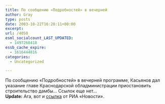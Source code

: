 ```yaml
---
title: По сообщению «Подробностей» в вечерней
author: Gray
type: posts
date: 2003-10-22T16:28:11+00:00
excerpt:
url: /4050
esml_socialcount_LAST_UPDATED:
  - 1497260418
essb_cache_expire:
  - 1616444816
categories:
  - Uncategorized

---
```








По сообщению &#171;Подробностей&#187; в вечерней программе, Касьянов дал указание главе Краснодарской обладминистрации приостановить строительство дамбы&#8230; Ссылок еще нет&#8230;  
**Update:** Ага, вот и <a href="http://www.rian.ru/rian/intro.cfm?nws_id=453350" target="_blank">ссылка</a> от РИА &#171;Новости&#187;.